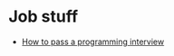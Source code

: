 # Job stuff

* [How to pass a programming interview](https://triplebyte.com/blog/how-to-pass-a-programming-interview)
